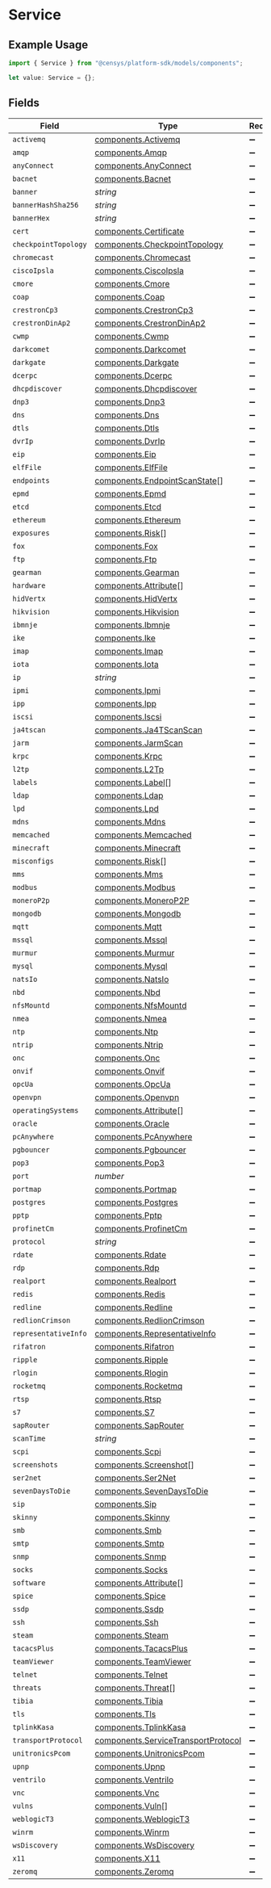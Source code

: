 # Service

## Example Usage

```typescript
import { Service } from "@censys/platform-sdk/models/components";

let value: Service = {};
```

## Fields

| Field                                                                                      | Type                                                                                       | Required                                                                                   | Description                                                                                |
| ------------------------------------------------------------------------------------------ | ------------------------------------------------------------------------------------------ | ------------------------------------------------------------------------------------------ | ------------------------------------------------------------------------------------------ |
| `activemq`                                                                                 | [components.Activemq](../../models/components/activemq.md)                                 | :heavy_minus_sign:                                                                         | N/A                                                                                        |
| `amqp`                                                                                     | [components.Amqp](../../models/components/amqp.md)                                         | :heavy_minus_sign:                                                                         | N/A                                                                                        |
| `anyConnect`                                                                               | [components.AnyConnect](../../models/components/anyconnect.md)                             | :heavy_minus_sign:                                                                         | N/A                                                                                        |
| `bacnet`                                                                                   | [components.Bacnet](../../models/components/bacnet.md)                                     | :heavy_minus_sign:                                                                         | N/A                                                                                        |
| `banner`                                                                                   | *string*                                                                                   | :heavy_minus_sign:                                                                         | N/A                                                                                        |
| `bannerHashSha256`                                                                         | *string*                                                                                   | :heavy_minus_sign:                                                                         | N/A                                                                                        |
| `bannerHex`                                                                                | *string*                                                                                   | :heavy_minus_sign:                                                                         | N/A                                                                                        |
| `cert`                                                                                     | [components.Certificate](../../models/components/certificate.md)                           | :heavy_minus_sign:                                                                         | N/A                                                                                        |
| `checkpointTopology`                                                                       | [components.CheckpointTopology](../../models/components/checkpointtopology.md)             | :heavy_minus_sign:                                                                         | N/A                                                                                        |
| `chromecast`                                                                               | [components.Chromecast](../../models/components/chromecast.md)                             | :heavy_minus_sign:                                                                         | N/A                                                                                        |
| `ciscoIpsla`                                                                               | [components.CiscoIpsla](../../models/components/ciscoipsla.md)                             | :heavy_minus_sign:                                                                         | N/A                                                                                        |
| `cmore`                                                                                    | [components.Cmore](../../models/components/cmore.md)                                       | :heavy_minus_sign:                                                                         | N/A                                                                                        |
| `coap`                                                                                     | [components.Coap](../../models/components/coap.md)                                         | :heavy_minus_sign:                                                                         | N/A                                                                                        |
| `crestronCp3`                                                                              | [components.CrestronCp3](../../models/components/crestroncp3.md)                           | :heavy_minus_sign:                                                                         | N/A                                                                                        |
| `crestronDinAp2`                                                                           | [components.CrestronDinAp2](../../models/components/crestrondinap2.md)                     | :heavy_minus_sign:                                                                         | N/A                                                                                        |
| `cwmp`                                                                                     | [components.Cwmp](../../models/components/cwmp.md)                                         | :heavy_minus_sign:                                                                         | N/A                                                                                        |
| `darkcomet`                                                                                | [components.Darkcomet](../../models/components/darkcomet.md)                               | :heavy_minus_sign:                                                                         | N/A                                                                                        |
| `darkgate`                                                                                 | [components.Darkgate](../../models/components/darkgate.md)                                 | :heavy_minus_sign:                                                                         | N/A                                                                                        |
| `dcerpc`                                                                                   | [components.Dcerpc](../../models/components/dcerpc.md)                                     | :heavy_minus_sign:                                                                         | N/A                                                                                        |
| `dhcpdiscover`                                                                             | [components.Dhcpdiscover](../../models/components/dhcpdiscover.md)                         | :heavy_minus_sign:                                                                         | N/A                                                                                        |
| `dnp3`                                                                                     | [components.Dnp3](../../models/components/dnp3.md)                                         | :heavy_minus_sign:                                                                         | N/A                                                                                        |
| `dns`                                                                                      | [components.Dns](../../models/components/dns.md)                                           | :heavy_minus_sign:                                                                         | N/A                                                                                        |
| `dtls`                                                                                     | [components.Dtls](../../models/components/dtls.md)                                         | :heavy_minus_sign:                                                                         | N/A                                                                                        |
| `dvrIp`                                                                                    | [components.DvrIp](../../models/components/dvrip.md)                                       | :heavy_minus_sign:                                                                         | N/A                                                                                        |
| `eip`                                                                                      | [components.Eip](../../models/components/eip.md)                                           | :heavy_minus_sign:                                                                         | N/A                                                                                        |
| `elfFile`                                                                                  | [components.ElfFile](../../models/components/elffile.md)                                   | :heavy_minus_sign:                                                                         | N/A                                                                                        |
| `endpoints`                                                                                | [components.EndpointScanState](../../models/components/endpointscanstate.md)[]             | :heavy_minus_sign:                                                                         | N/A                                                                                        |
| `epmd`                                                                                     | [components.Epmd](../../models/components/epmd.md)                                         | :heavy_minus_sign:                                                                         | N/A                                                                                        |
| `etcd`                                                                                     | [components.Etcd](../../models/components/etcd.md)                                         | :heavy_minus_sign:                                                                         | N/A                                                                                        |
| `ethereum`                                                                                 | [components.Ethereum](../../models/components/ethereum.md)                                 | :heavy_minus_sign:                                                                         | N/A                                                                                        |
| `exposures`                                                                                | [components.Risk](../../models/components/risk.md)[]                                       | :heavy_minus_sign:                                                                         | N/A                                                                                        |
| `fox`                                                                                      | [components.Fox](../../models/components/fox.md)                                           | :heavy_minus_sign:                                                                         | N/A                                                                                        |
| `ftp`                                                                                      | [components.Ftp](../../models/components/ftp.md)                                           | :heavy_minus_sign:                                                                         | N/A                                                                                        |
| `gearman`                                                                                  | [components.Gearman](../../models/components/gearman.md)                                   | :heavy_minus_sign:                                                                         | N/A                                                                                        |
| `hardware`                                                                                 | [components.Attribute](../../models/components/attribute.md)[]                             | :heavy_minus_sign:                                                                         | N/A                                                                                        |
| `hidVertx`                                                                                 | [components.HidVertx](../../models/components/hidvertx.md)                                 | :heavy_minus_sign:                                                                         | N/A                                                                                        |
| `hikvision`                                                                                | [components.Hikvision](../../models/components/hikvision.md)                               | :heavy_minus_sign:                                                                         | N/A                                                                                        |
| `ibmnje`                                                                                   | [components.Ibmnje](../../models/components/ibmnje.md)                                     | :heavy_minus_sign:                                                                         | N/A                                                                                        |
| `ike`                                                                                      | [components.Ike](../../models/components/ike.md)                                           | :heavy_minus_sign:                                                                         | N/A                                                                                        |
| `imap`                                                                                     | [components.Imap](../../models/components/imap.md)                                         | :heavy_minus_sign:                                                                         | N/A                                                                                        |
| `iota`                                                                                     | [components.Iota](../../models/components/iota.md)                                         | :heavy_minus_sign:                                                                         | N/A                                                                                        |
| `ip`                                                                                       | *string*                                                                                   | :heavy_minus_sign:                                                                         | N/A                                                                                        |
| `ipmi`                                                                                     | [components.Ipmi](../../models/components/ipmi.md)                                         | :heavy_minus_sign:                                                                         | N/A                                                                                        |
| `ipp`                                                                                      | [components.Ipp](../../models/components/ipp.md)                                           | :heavy_minus_sign:                                                                         | N/A                                                                                        |
| `iscsi`                                                                                    | [components.Iscsi](../../models/components/iscsi.md)                                       | :heavy_minus_sign:                                                                         | N/A                                                                                        |
| `ja4tscan`                                                                                 | [components.Ja4TScanScan](../../models/components/ja4tscanscan.md)                         | :heavy_minus_sign:                                                                         | N/A                                                                                        |
| `jarm`                                                                                     | [components.JarmScan](../../models/components/jarmscan.md)                                 | :heavy_minus_sign:                                                                         | N/A                                                                                        |
| `krpc`                                                                                     | [components.Krpc](../../models/components/krpc.md)                                         | :heavy_minus_sign:                                                                         | N/A                                                                                        |
| `l2tp`                                                                                     | [components.L2Tp](../../models/components/l2tp.md)                                         | :heavy_minus_sign:                                                                         | N/A                                                                                        |
| `labels`                                                                                   | [components.Label](../../models/components/label.md)[]                                     | :heavy_minus_sign:                                                                         | N/A                                                                                        |
| `ldap`                                                                                     | [components.Ldap](../../models/components/ldap.md)                                         | :heavy_minus_sign:                                                                         | N/A                                                                                        |
| `lpd`                                                                                      | [components.Lpd](../../models/components/lpd.md)                                           | :heavy_minus_sign:                                                                         | N/A                                                                                        |
| `mdns`                                                                                     | [components.Mdns](../../models/components/mdns.md)                                         | :heavy_minus_sign:                                                                         | N/A                                                                                        |
| `memcached`                                                                                | [components.Memcached](../../models/components/memcached.md)                               | :heavy_minus_sign:                                                                         | N/A                                                                                        |
| `minecraft`                                                                                | [components.Minecraft](../../models/components/minecraft.md)                               | :heavy_minus_sign:                                                                         | N/A                                                                                        |
| `misconfigs`                                                                               | [components.Risk](../../models/components/risk.md)[]                                       | :heavy_minus_sign:                                                                         | N/A                                                                                        |
| `mms`                                                                                      | [components.Mms](../../models/components/mms.md)                                           | :heavy_minus_sign:                                                                         | N/A                                                                                        |
| `modbus`                                                                                   | [components.Modbus](../../models/components/modbus.md)                                     | :heavy_minus_sign:                                                                         | N/A                                                                                        |
| `moneroP2p`                                                                                | [components.MoneroP2P](../../models/components/monerop2p.md)                               | :heavy_minus_sign:                                                                         | N/A                                                                                        |
| `mongodb`                                                                                  | [components.Mongodb](../../models/components/mongodb.md)                                   | :heavy_minus_sign:                                                                         | N/A                                                                                        |
| `mqtt`                                                                                     | [components.Mqtt](../../models/components/mqtt.md)                                         | :heavy_minus_sign:                                                                         | N/A                                                                                        |
| `mssql`                                                                                    | [components.Mssql](../../models/components/mssql.md)                                       | :heavy_minus_sign:                                                                         | N/A                                                                                        |
| `murmur`                                                                                   | [components.Murmur](../../models/components/murmur.md)                                     | :heavy_minus_sign:                                                                         | N/A                                                                                        |
| `mysql`                                                                                    | [components.Mysql](../../models/components/mysql.md)                                       | :heavy_minus_sign:                                                                         | N/A                                                                                        |
| `natsIo`                                                                                   | [components.NatsIo](../../models/components/natsio.md)                                     | :heavy_minus_sign:                                                                         | N/A                                                                                        |
| `nbd`                                                                                      | [components.Nbd](../../models/components/nbd.md)                                           | :heavy_minus_sign:                                                                         | N/A                                                                                        |
| `nfsMountd`                                                                                | [components.NfsMountd](../../models/components/nfsmountd.md)                               | :heavy_minus_sign:                                                                         | N/A                                                                                        |
| `nmea`                                                                                     | [components.Nmea](../../models/components/nmea.md)                                         | :heavy_minus_sign:                                                                         | N/A                                                                                        |
| `ntp`                                                                                      | [components.Ntp](../../models/components/ntp.md)                                           | :heavy_minus_sign:                                                                         | N/A                                                                                        |
| `ntrip`                                                                                    | [components.Ntrip](../../models/components/ntrip.md)                                       | :heavy_minus_sign:                                                                         | N/A                                                                                        |
| `onc`                                                                                      | [components.Onc](../../models/components/onc.md)                                           | :heavy_minus_sign:                                                                         | N/A                                                                                        |
| `onvif`                                                                                    | [components.Onvif](../../models/components/onvif.md)                                       | :heavy_minus_sign:                                                                         | N/A                                                                                        |
| `opcUa`                                                                                    | [components.OpcUa](../../models/components/opcua.md)                                       | :heavy_minus_sign:                                                                         | N/A                                                                                        |
| `openvpn`                                                                                  | [components.Openvpn](../../models/components/openvpn.md)                                   | :heavy_minus_sign:                                                                         | N/A                                                                                        |
| `operatingSystems`                                                                         | [components.Attribute](../../models/components/attribute.md)[]                             | :heavy_minus_sign:                                                                         | N/A                                                                                        |
| `oracle`                                                                                   | [components.Oracle](../../models/components/oracle.md)                                     | :heavy_minus_sign:                                                                         | N/A                                                                                        |
| `pcAnywhere`                                                                               | [components.PcAnywhere](../../models/components/pcanywhere.md)                             | :heavy_minus_sign:                                                                         | N/A                                                                                        |
| `pgbouncer`                                                                                | [components.Pgbouncer](../../models/components/pgbouncer.md)                               | :heavy_minus_sign:                                                                         | N/A                                                                                        |
| `pop3`                                                                                     | [components.Pop3](../../models/components/pop3.md)                                         | :heavy_minus_sign:                                                                         | N/A                                                                                        |
| `port`                                                                                     | *number*                                                                                   | :heavy_minus_sign:                                                                         | N/A                                                                                        |
| `portmap`                                                                                  | [components.Portmap](../../models/components/portmap.md)                                   | :heavy_minus_sign:                                                                         | N/A                                                                                        |
| `postgres`                                                                                 | [components.Postgres](../../models/components/postgres.md)                                 | :heavy_minus_sign:                                                                         | N/A                                                                                        |
| `pptp`                                                                                     | [components.Pptp](../../models/components/pptp.md)                                         | :heavy_minus_sign:                                                                         | N/A                                                                                        |
| `profinetCm`                                                                               | [components.ProfinetCm](../../models/components/profinetcm.md)                             | :heavy_minus_sign:                                                                         | N/A                                                                                        |
| `protocol`                                                                                 | *string*                                                                                   | :heavy_minus_sign:                                                                         | N/A                                                                                        |
| `rdate`                                                                                    | [components.Rdate](../../models/components/rdate.md)                                       | :heavy_minus_sign:                                                                         | N/A                                                                                        |
| `rdp`                                                                                      | [components.Rdp](../../models/components/rdp.md)                                           | :heavy_minus_sign:                                                                         | N/A                                                                                        |
| `realport`                                                                                 | [components.Realport](../../models/components/realport.md)                                 | :heavy_minus_sign:                                                                         | N/A                                                                                        |
| `redis`                                                                                    | [components.Redis](../../models/components/redis.md)                                       | :heavy_minus_sign:                                                                         | N/A                                                                                        |
| `redline`                                                                                  | [components.Redline](../../models/components/redline.md)                                   | :heavy_minus_sign:                                                                         | N/A                                                                                        |
| `redlionCrimson`                                                                           | [components.RedlionCrimson](../../models/components/redlioncrimson.md)                     | :heavy_minus_sign:                                                                         | N/A                                                                                        |
| `representativeInfo`                                                                       | [components.RepresentativeInfo](../../models/components/representativeinfo.md)             | :heavy_minus_sign:                                                                         | N/A                                                                                        |
| `rifatron`                                                                                 | [components.Rifatron](../../models/components/rifatron.md)                                 | :heavy_minus_sign:                                                                         | N/A                                                                                        |
| `ripple`                                                                                   | [components.Ripple](../../models/components/ripple.md)                                     | :heavy_minus_sign:                                                                         | N/A                                                                                        |
| `rlogin`                                                                                   | [components.Rlogin](../../models/components/rlogin.md)                                     | :heavy_minus_sign:                                                                         | N/A                                                                                        |
| `rocketmq`                                                                                 | [components.Rocketmq](../../models/components/rocketmq.md)                                 | :heavy_minus_sign:                                                                         | N/A                                                                                        |
| `rtsp`                                                                                     | [components.Rtsp](../../models/components/rtsp.md)                                         | :heavy_minus_sign:                                                                         | N/A                                                                                        |
| `s7`                                                                                       | [components.S7](../../models/components/s7.md)                                             | :heavy_minus_sign:                                                                         | N/A                                                                                        |
| `sapRouter`                                                                                | [components.SapRouter](../../models/components/saprouter.md)                               | :heavy_minus_sign:                                                                         | N/A                                                                                        |
| `scanTime`                                                                                 | *string*                                                                                   | :heavy_minus_sign:                                                                         | N/A                                                                                        |
| `scpi`                                                                                     | [components.Scpi](../../models/components/scpi.md)                                         | :heavy_minus_sign:                                                                         | N/A                                                                                        |
| `screenshots`                                                                              | [components.Screenshot](../../models/components/screenshot.md)[]                           | :heavy_minus_sign:                                                                         | N/A                                                                                        |
| `ser2net`                                                                                  | [components.Ser2Net](../../models/components/ser2net.md)                                   | :heavy_minus_sign:                                                                         | N/A                                                                                        |
| `sevenDaysToDie`                                                                           | [components.SevenDaysToDie](../../models/components/sevendaystodie.md)                     | :heavy_minus_sign:                                                                         | N/A                                                                                        |
| `sip`                                                                                      | [components.Sip](../../models/components/sip.md)                                           | :heavy_minus_sign:                                                                         | N/A                                                                                        |
| `skinny`                                                                                   | [components.Skinny](../../models/components/skinny.md)                                     | :heavy_minus_sign:                                                                         | N/A                                                                                        |
| `smb`                                                                                      | [components.Smb](../../models/components/smb.md)                                           | :heavy_minus_sign:                                                                         | N/A                                                                                        |
| `smtp`                                                                                     | [components.Smtp](../../models/components/smtp.md)                                         | :heavy_minus_sign:                                                                         | N/A                                                                                        |
| `snmp`                                                                                     | [components.Snmp](../../models/components/snmp.md)                                         | :heavy_minus_sign:                                                                         | N/A                                                                                        |
| `socks`                                                                                    | [components.Socks](../../models/components/socks.md)                                       | :heavy_minus_sign:                                                                         | N/A                                                                                        |
| `software`                                                                                 | [components.Attribute](../../models/components/attribute.md)[]                             | :heavy_minus_sign:                                                                         | N/A                                                                                        |
| `spice`                                                                                    | [components.Spice](../../models/components/spice.md)                                       | :heavy_minus_sign:                                                                         | N/A                                                                                        |
| `ssdp`                                                                                     | [components.Ssdp](../../models/components/ssdp.md)                                         | :heavy_minus_sign:                                                                         | N/A                                                                                        |
| `ssh`                                                                                      | [components.Ssh](../../models/components/ssh.md)                                           | :heavy_minus_sign:                                                                         | N/A                                                                                        |
| `steam`                                                                                    | [components.Steam](../../models/components/steam.md)                                       | :heavy_minus_sign:                                                                         | N/A                                                                                        |
| `tacacsPlus`                                                                               | [components.TacacsPlus](../../models/components/tacacsplus.md)                             | :heavy_minus_sign:                                                                         | N/A                                                                                        |
| `teamViewer`                                                                               | [components.TeamViewer](../../models/components/teamviewer.md)                             | :heavy_minus_sign:                                                                         | N/A                                                                                        |
| `telnet`                                                                                   | [components.Telnet](../../models/components/telnet.md)                                     | :heavy_minus_sign:                                                                         | N/A                                                                                        |
| `threats`                                                                                  | [components.Threat](../../models/components/threat.md)[]                                   | :heavy_minus_sign:                                                                         | N/A                                                                                        |
| `tibia`                                                                                    | [components.Tibia](../../models/components/tibia.md)                                       | :heavy_minus_sign:                                                                         | N/A                                                                                        |
| `tls`                                                                                      | [components.Tls](../../models/components/tls.md)                                           | :heavy_minus_sign:                                                                         | N/A                                                                                        |
| `tplinkKasa`                                                                               | [components.TplinkKasa](../../models/components/tplinkkasa.md)                             | :heavy_minus_sign:                                                                         | N/A                                                                                        |
| `transportProtocol`                                                                        | [components.ServiceTransportProtocol](../../models/components/servicetransportprotocol.md) | :heavy_minus_sign:                                                                         | N/A                                                                                        |
| `unitronicsPcom`                                                                           | [components.UnitronicsPcom](../../models/components/unitronicspcom.md)                     | :heavy_minus_sign:                                                                         | N/A                                                                                        |
| `upnp`                                                                                     | [components.Upnp](../../models/components/upnp.md)                                         | :heavy_minus_sign:                                                                         | N/A                                                                                        |
| `ventrilo`                                                                                 | [components.Ventrilo](../../models/components/ventrilo.md)                                 | :heavy_minus_sign:                                                                         | N/A                                                                                        |
| `vnc`                                                                                      | [components.Vnc](../../models/components/vnc.md)                                           | :heavy_minus_sign:                                                                         | N/A                                                                                        |
| `vulns`                                                                                    | [components.Vuln](../../models/components/vuln.md)[]                                       | :heavy_minus_sign:                                                                         | N/A                                                                                        |
| `weblogicT3`                                                                               | [components.WeblogicT3](../../models/components/weblogict3.md)                             | :heavy_minus_sign:                                                                         | N/A                                                                                        |
| `winrm`                                                                                    | [components.Winrm](../../models/components/winrm.md)                                       | :heavy_minus_sign:                                                                         | N/A                                                                                        |
| `wsDiscovery`                                                                              | [components.WsDiscovery](../../models/components/wsdiscovery.md)                           | :heavy_minus_sign:                                                                         | N/A                                                                                        |
| `x11`                                                                                      | [components.X11](../../models/components/x11.md)                                           | :heavy_minus_sign:                                                                         | N/A                                                                                        |
| `zeromq`                                                                                   | [components.Zeromq](../../models/components/zeromq.md)                                     | :heavy_minus_sign:                                                                         | N/A                                                                                        |